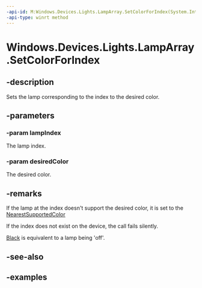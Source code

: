 ```yaml
---
-api-id: M:Windows.Devices.Lights.LampArray.SetColorForIndex(System.Int32,Windows.UI.Color)
-api-type: winrt method
---
```


<!-- Method syntax.
public void LampArray.SetColorForIndex(Int32 lampIndex, Color desiredColor)
-->

# Windows.Devices.Lights.LampArray.SetColorForIndex

## -description
Sets the lamp corresponding to the index to the desired color.

## -parameters
### -param lampIndex
The lamp index.

### -param desiredColor
The desired color.

## -remarks
If the lamp at the index doesn't support the desired color, it is set to the [NearestSupportedColor](lampinfo_getnearestsupportedcolor_1689565521.md)

If the index does not exist on the device, the call fails silently.

[Black](../windows.ui/colors_black.md) is equivalent to a lamp being 'off'.

## -see-also

## -examples


